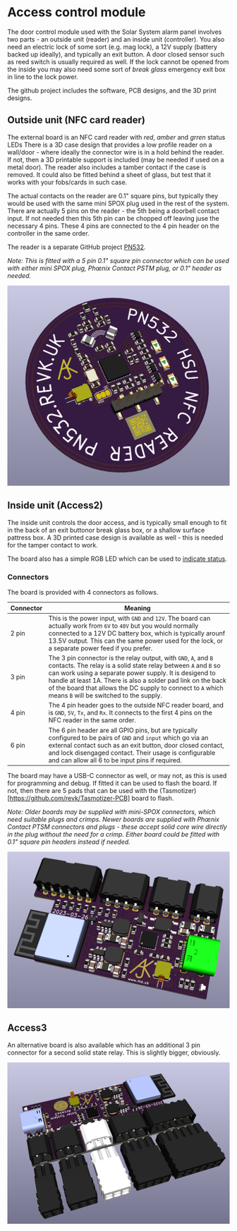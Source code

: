 # Access control module

The door control module used with the Solar System alarm panel involves two parts - an outside unit (reader) and an inside unit (controller). You also need an electric lock of some sort (e.g. mag lock), a 12V supply (battery backed up ideally), and typically an exit button. A door closed sensor such as reed switch is usually required as well. If the lock cannot be opened from the inside you may also need some sort of *break glass* emergency exit box in line to the lock power.

The github project includes the software, PCB designs, and the 3D print designs.

## Outside unit (NFC card reader)

The external board is an NFC card reader with *red*, *amber* and *grren* status LEDs There is a 3D case design that provides a low profile reader on a wall/door - where ideally the connector wire is in a hold behind the reader. If not, then a 3D printable support is included (may be needed if used on a metal door). The reader also includes a tamber contact if the case is removed. It could also be fitted behind a sheet of glass, but test that it works with your fobs/cards in such case.

The actual contacts on the reader are 0.1" square pins, but typically they would be used with the same mini SPOX plug used in the rest of the system. There are actually 5 pins on the reader - the 5th being a doorbell contact input. If not needed then this 5th pin can be chopped off leaving juse the necessary 4 pins. These 4 pins are connected to the 4 pin header on the controller in the same order.

The reader is a separate GitHub project [PN532](https://github.com/revk/ESP32-PN532).

*Note: This is fitted with a 5 pin 0.1" square pin connector which can be used with either mini SPOX plug, Phœnix Contact PSTM plug, or 0.1" header as needed.*

![Round NFC reader](Round.png)

## Inside unit (Access2)

The inside unit controls the door access, and is typically small enough to fit in the back of an exit buttonor break glass box, or a shallow surface pattress box. A 3D printed case design is available as well - this is needed for the tamper contact to work.

The board also has a simple RGB LED which can be used to [indicate status](Tech-LED.md).

### Connectors

The board is provided with 4 connectors as follows.

|Connector|Meaning|
|---------|--------|
|2 pin|This is the power input, with `GND` and `12V`. The board can actually work from `6V` to `40V` but you would normally connected to a 12V DC battery box, which is typically arounf 13.5V output. This can the same power used for the lock, or a separate power feed if you prefer.|
|3 pin|The 3 pin connector is the relay output, with `GND`, `A`, and `B` contacts. The relay is a solid state relay between `A` and `B` so can work using a separate power supply. It is desigend to handle at least 1A. There is also a solder pad link on the back of the board that allows the DC supply to connect to `A` which means `B` will be switched to the supply.|
|4 pin|The 4 pin header goes to the outside NFC reader board, and is `GND`, `5V`, `Tx`, and `Rx`. It connects to the first 4 pins on the NFC reader in the same order.|
|6 pin|The 6 pin header are all GPIO pins, but are typically configured to be pairs of `GND` and `input` which go via an external contact such as an exit button, door closed contact, and lock disengaged contact. Their usage is configurable and can allow all 6 to be input pins if required.|

The board may have a USB-C connector as well, or may not, as this is used for programming and debug. If fitted it can be used to flash the board. If not, then there are 5 pads that can be used with the (Tasmotizer)[https://github.com/revk/Tasmotizer-PCB] board to flash.

*Note: Older boards may be supplied with mini-SPOX connectors, which need suitable plugs and crimps. Newer boards are supplied with Phœnix Contact PTSM connectors and plugs - these accept solid core wire directly in the plug without the need for a crimp. Either board could be fitted with 0.1" square pin headers instead if needed.*

![Access2](Access2.png)

## Access3

An alternative board is also available which has an additional 3 pin connector for a second solid state relay. This is slightly bigger, obviously.

![Access3](Access3.png)
